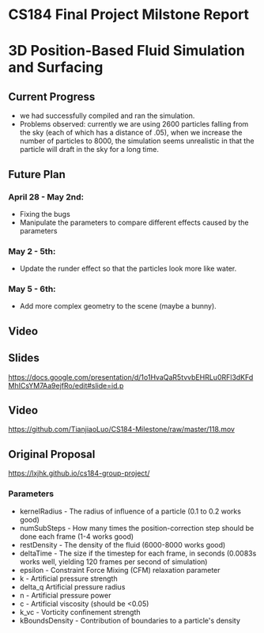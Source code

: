 # CS184 Final Project Milstone Report
# 3D Position-Based Fluid Simulation and Surfacing

## Current Progress
* we had successfully compiled and ran the simulation.
* Problems observed: currently we are using 2600 particles falling from the sky (each of which has a distance of .05), when we increase the number of particles to 8000, the simulation seems unrealistic in that the particle will draft in the sky for a long time.

## Future Plan
### April 28 - May 2nd:
* Fixing the bugs
* Manipulate the parameters to compare different effects caused by the parameters

### May 2 - 5th:
* Update the runder effect so that the particles look more like water.

### May 5 - 6th:
* Add more complex geometry to the scene (maybe a bunny).

## Video


## Slides
https://docs.google.com/presentation/d/1o1HvaQaR5tvvbEHRLu0RFl3dKFdMhICsYM7Aa9ejfRo/edit#slide=id.p

## Video
https://github.com/TianjiaoLuo/CS184-Milestone/raw/master/118.mov

## Original Proposal
https://lxjhk.github.io/cs184-group-project/

### Parameters
* kernelRadius - The radius of influence of a particle (0.1 to 0.2 works good)
* numSubSteps - How many times the position-correction step should be done each frame (1-4 works good)
* restDensity - The density of the fluid (6000-8000 works good)
* deltaTime - The size if the timestep for each frame, in seconds (0.0083s works well, yielding 120 frames per second of simulation)
* epsilon - Constraint Force Mixing (CFM) relaxation parameter
* k - Artificial pressure strength
* delta_q  Artificial pressure radius
* n - Artificial pressure power
* c - Artificial viscosity (should be <0.05)
* k_vc - Vorticity confinement strength
* kBoundsDensity - Contribution of boundaries to a particle's density
